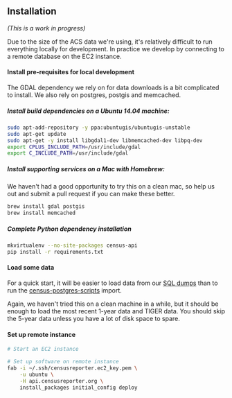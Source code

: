 ## Installation

*(This is a work in progress)*

Due to the size of the ACS data we're using, it's relatively difficult to run everything locally for development. In practice we develop by connecting to a remote database on the EC2 instance.

#### Install pre-requisites for local development

The GDAL dependency we rely on for data downloads is a bit complicated to install. We also rely on postgres, postgis and memcached.

##### Install build dependencies on a Ubuntu 14.04 machine:

```bash
sudo apt-add-repository -y ppa:ubuntugis/ubuntugis-unstable
sudo apt-get update
sudo apt-get -y install libgdal1-dev libmemcached-dev libpq-dev
export CPLUS_INCLUDE_PATH=/usr/include/gdal
export C_INCLUDE_PATH=/usr/include/gdal
```

##### Install supporting services on a Mac with Homebrew:

We haven't had a good opportunity to try this on a clean mac, so help us out and submit a pull request if you can make these better.

```bash
brew install gdal postgis
brew install memcached
```

##### Complete Python dependency installation

```bash
mkvirtualenv --no-site-packages census-api
pip install -r requirements.txt
```

#### Load some data

For a quick start, it will be easier to load data from our [SQL dumps](http://censusreporter.tumblr.com/post/73727555158/easier-access-to-acs-data) than to run the [census-postgres-scripts](https://github.com/censusreporter/census-postgres-scripts) import. 

Again, we haven't tried this on a clean machine in a while, but it should be enough to load the most recent 1-year data and TIGER data. You should skip the 5-year data unless you have a lot of disk space to spare.

#### Set up remote instance

```bash
# Start an EC2 instance

# Set up software on remote instance
fab -i ~/.ssh/censusreporter.ec2_key.pem \
    -u ubuntu \
    -H api.censusreporter.org \
    install_packages initial_config deploy
```
